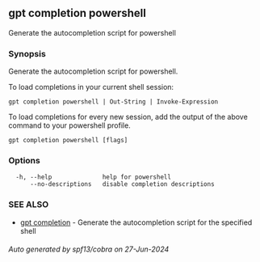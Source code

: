 ## gpt completion powershell

Generate the autocompletion script for powershell

### Synopsis

Generate the autocompletion script for powershell.

To load completions in your current shell session:

	gpt completion powershell | Out-String | Invoke-Expression

To load completions for every new session, add the output of the above command
to your powershell profile.


```
gpt completion powershell [flags]
```

### Options

```
  -h, --help              help for powershell
      --no-descriptions   disable completion descriptions
```

### SEE ALSO

* [gpt completion](gpt_completion.md)	 - Generate the autocompletion script for the specified shell

###### Auto generated by spf13/cobra on 27-Jun-2024
